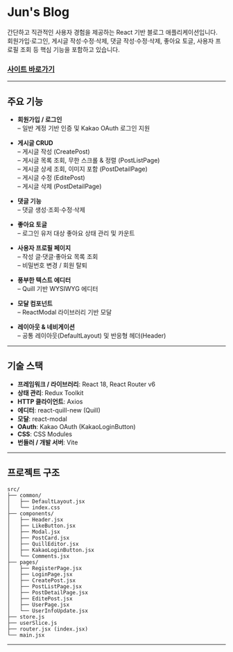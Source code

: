 # Jun's Blog

간단하고 직관적인 사용자 경험을 제공하는 React 기반 블로그 애플리케이션입니다.  
회원가입·로그인, 게시글 작성·수정·삭제, 댓글 작성·수정·삭제, 좋아요 토글, 사용자 프로필 조회 등 핵심 기능을 포함하고 있습니다.
### [사이트 바로가기](https://juns-blog-front.vercel.app/)
---

## 주요 기능

- **회원가입 / 로그인**  
  – 일반 계정 기반 인증 및 Kakao OAuth 로그인 지원

- **게시글 CRUD**  
  – 게시글 작성 (CreatePost)  
  – 게시글 목록 조회, 무한 스크롤 & 정렬 (PostListPage)  
  – 게시글 상세 조회, 이미지 포함 (PostDetailPage)  
  – 게시글 수정 (EditePost)  
  – 게시글 삭제 (PostDetailPage)

- **댓글 기능**  
  – 댓글 생성·조회·수정·삭제

- **좋아요 토글**  
  – 로그인 유저 대상 좋아요 상태 관리 및 카운트

- **사용자 프로필 페이지**  
  – 작성 글·댓글·좋아요 목록 조회  
  – 비밀번호 변경 / 회원 탈퇴

- **풍부한 텍스트 에디터**  
  – Quill 기반 WYSIWYG 에디터

- **모달 컴포넌트**  
  – ReactModal 라이브러리 기반 모달

- **레이아웃 & 네비게이션**  
  – 공통 레이아웃(DefaultLayout) 및 반응형 헤더(Header)

---

## 기술 스택

- **프레임워크 / 라이브러리**: React 18, React Router v6
- **상태 관리**: Redux Toolkit
- **HTTP 클라이언트**: Axios
- **에디터**: react-quill-new (Quill)
- **모달**: react-modal
- **OAuth**: Kakao OAuth (KakaoLoginButton)
- **CSS**: CSS Modules
- **번들러 / 개발 서버**: Vite

---

## 프로젝트 구조

```
src/
├── common/
│   ├── DefaultLayout.jsx
│   └── index.css
├── components/
│   ├── Header.jsx
│   ├── LikeButton.jsx
│   ├── Modal.jsx
│   ├── PostCard.jsx
│   ├── QuillEditor.jsx
│   ├── KakaoLoginButton.jsx
│   └── Comments.jsx
├── pages/
│   ├── RegisterPage.jsx
│   ├── LoginPage.jsx
│   ├── CreatePost.jsx
│   ├── PostListPage.jsx
│   ├── PostDetailPage.jsx
│   ├── EditePost.jsx
│   ├── UserPage.jsx
│   └── UserInfoUpdate.jsx
├── store.js
├── userSlice.js
├── router.jsx (index.jsx)
└── main.jsx
```

---
